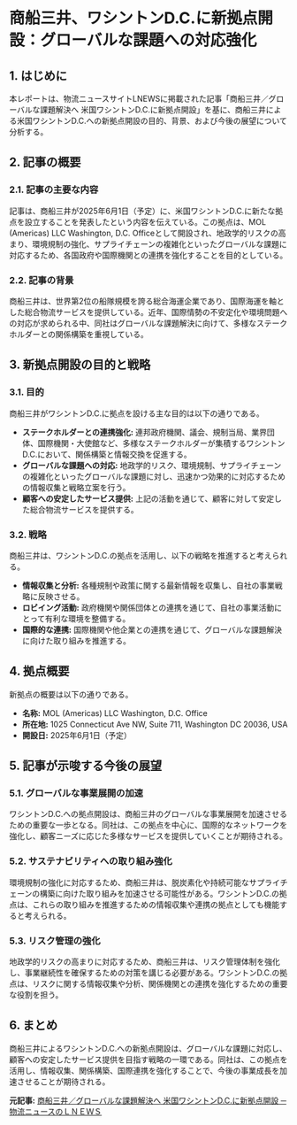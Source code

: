 # 商船三井、ワシントンD.C.に新拠点開設：グローバルな課題への対応強化

## 1. はじめに

本レポートは、物流ニュースサイトLNEWSに掲載された記事「商船三井／グローバルな課題解決へ 米国ワシントンD.C.に新拠点開設」を基に、商船三井による米国ワシントンD.C.への新拠点開設の目的、背景、および今後の展望について分析する。

## 2. 記事の概要

### 2.1. 記事の主要な内容

記事は、商船三井が2025年6月1日（予定）に、米国ワシントンD.C.に新たな拠点を設立することを発表したという内容を伝えている。この拠点は、MOL (Americas) LLC Washington, D.C. Officeとして開設され、地政学的リスクの高まり、環境規制の強化、サプライチェーンの複雑化といったグローバルな課題に対応するため、各国政府や国際機関との連携を強化することを目的としている。

### 2.2. 記事の背景

商船三井は、世界第2位の船隊規模を誇る総合海運企業であり、国際海運を軸とした総合物流サービスを提供している。近年、国際情勢の不安定化や環境問題への対応が求められる中、同社はグローバルな課題解決に向けて、多様なステークホルダーとの関係構築を重視している。

## 3. 新拠点開設の目的と戦略

### 3.1. 目的

商船三井がワシントンD.C.に拠点を設ける主な目的は以下の通りである。

* **ステークホルダーとの連携強化:** 連邦政府機関、議会、規制当局、業界団体、国際機関・大使館など、多様なステークホルダーが集積するワシントンD.C.において、関係構築と情報交換を促進する。
* **グローバルな課題への対応:** 地政学的リスク、環境規制、サプライチェーンの複雑化といったグローバルな課題に対し、迅速かつ効果的に対応するための情報収集と戦略立案を行う。
* **顧客への安定したサービス提供:** 上記の活動を通じて、顧客に対して安定した総合物流サービスを提供する。

### 3.2. 戦略

商船三井は、ワシントンD.C.の拠点を活用し、以下の戦略を推進すると考えられる。

* **情報収集と分析:** 各種規制や政策に関する最新情報を収集し、自社の事業戦略に反映させる。
* **ロビイング活動:** 政府機関や関係団体との連携を通じて、自社の事業活動にとって有利な環境を整備する。
* **国際的な連携:** 国際機関や他企業との連携を通じて、グローバルな課題解決に向けた取り組みを推進する。

## 4. 拠点概要

新拠点の概要は以下の通りである。

* **名称:** MOL (Americas) LLC Washington, D.C. Office
* **所在地:** 1025 Connecticut Ave NW, Suite 711, Washington DC 20036, USA
* **開設日:** 2025年6月1日（予定）

## 5. 記事が示唆する今後の展望

### 5.1. グローバルな事業展開の加速

ワシントンD.C.への拠点開設は、商船三井のグローバルな事業展開を加速させるための重要な一歩となる。同社は、この拠点を中心に、国際的なネットワークを強化し、顧客ニーズに応じた多様なサービスを提供していくことが期待される。

### 5.2. サステナビリティへの取り組み強化

環境規制の強化に対応するため、商船三井は、脱炭素化や持続可能なサプライチェーンの構築に向けた取り組みを加速させる可能性がある。ワシントンD.C.の拠点は、これらの取り組みを推進するための情報収集や連携の拠点としても機能すると考えられる。

### 5.3. リスク管理の強化

地政学的リスクの高まりに対応するため、商船三井は、リスク管理体制を強化し、事業継続性を確保するための対策を講じる必要がある。ワシントンD.C.の拠点は、リスクに関する情報収集や分析、関係機関との連携を強化するための重要な役割を担う。

## 6. まとめ

商船三井によるワシントンD.C.への新拠点開設は、グローバルな課題に対応し、顧客への安定したサービス提供を目指す戦略の一環である。同社は、この拠点を活用し、情報収集、関係構築、国際連携を強化することで、今後の事業成長を加速させることが期待される。


**元記事:** [商船三井／グローバルな課題解決へ 米国ワシントンD.C.に新拠点開設 ─ 物流ニュースのＬＮＥＷＳ](https://www.lnews.jp/2025/04/r0424503.html)